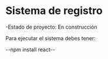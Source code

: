 <h1>Sistema de registro</h1>

-Estado de proyecto: En construcción

Para ejecutar el sistema debes tener:

--npm install react--
